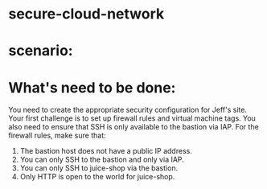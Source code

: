 # secure-cloud-network
# scenario:

# What's need to be done:
You need to create the appropriate security configuration for Jeff's site. Your first challenge is to set up firewall rules and virtual machine tags. You also need to ensure that SSH is only available to the bastion via IAP.
For the firewall rules, make sure that:
1. The bastion host does not have a public IP address.
2. You can only SSH to the bastion and only via IAP.
3. You can only SSH to juice-shop via the bastion.
4. Only HTTP is open to the world for juice-shop.
